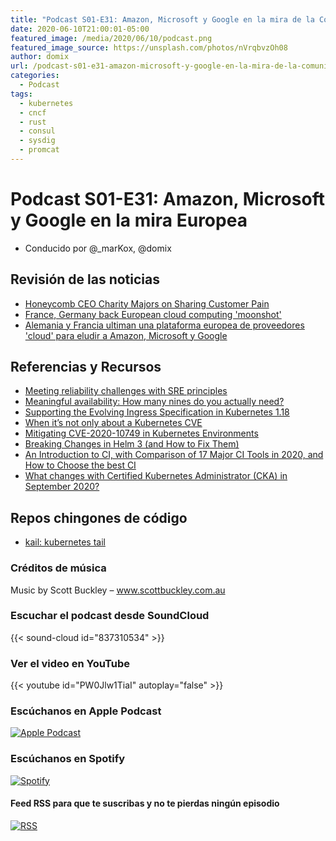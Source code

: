 ```yaml
---
title: "Podcast S01-E31: Amazon, Microsoft y Google en la mira de la Comunidad Económica Europea"
date: 2020-06-10T21:00:01-05:00
featured_image: /media/2020/06/10/podcast.png
featured_image_source: https://unsplash.com/photos/nVrqbvzOh08
author: domix
url: /podcast-s01-e31-amazon-microsoft-y-google-en-la-mira-de-la-comunidad-economica-europea/
categories:
  - Podcast
tags:
  - kubernetes
  - cncf
  - rust
  - consul
  - sysdig
  - promcat
---
```


# Podcast S01-E31: Amazon, Microsoft y Google en la mira Europea

- Conducido por @_marKox, @domix

## Revisión de las noticias

- [Honeycomb CEO Charity Majors on Sharing Customer Pain](https://thenewstack.io/honeycomb-ceo-charity-majors-on-sharing-customer-pain/)
- [France, Germany back European cloud computing 'moonshot'](https://www.reuters.com/article/us-europe-tech/france-germany-back-european-cloud-computing-moonshot-idUSKBN23B26B)
- [Alemania y Francia ultiman una plataforma europea de proveedores 'cloud' para eludir a Amazon, Microsoft y Google](https://cincodias.elpais.com/cincodias/2020/06/04/companias/1591273229_337258.html)

## Referencias y Recursos

- [Meeting reliability challenges with SRE principles](https://cloud.google.com/blog/products/management-tools/meeting-reliability-challenges-with-sre-principles)
- [Meaningful availability: How many nines do you actually need?](https://techbeacon.com/enterprise-it/meaningful-availability-how-many-nines-do-you-actually-need)
- [Supporting the Evolving Ingress Specification in Kubernetes 1.18](https://kubernetes.io/blog/2020/06/05/supporting-the-evolving-ingress-specification-in-kubernetes-1.18/)
- [When it’s not only about a Kubernetes CVE](https://medium.com/@BreizhZeroDayHunters/when-its-not-only-about-a-kubernetes-cve-8f6b448eafa8)
- [Mitigating CVE-2020-10749 in Kubernetes Environments](https://www.stackrox.com/post/2020/06/mitigating-kubernetes-cve-2020-10749/)
- [Breaking Changes in Helm 3 (and How to Fix Them)](https://itnext.io/breaking-changes-in-helm-3-and-how-to-fix-them-39fea23e06ff)
- [An Introduction to CI, with Comparison of 17 Major CI Tools in 2020, and How to Choose the best CI](https://medium.com/devops-dudes/an-introduction-to-ci-with-comparison-of-17-major-ci-tools-in-2020-and-how-to-choose-the-best-ci-b0cc4ec4f95)
- [What changes with Certified Kubernetes Administrator (CKA) in September 2020?](https://nativecloud.dev/what-changes-with-certified-kubernetes-administrator-in-september-2020/)

## Repos chingones de código

- [kail: kubernetes tail](https://github.com/boz/kail)

### Créditos de música

Music by Scott Buckley – www.scottbuckley.com.au


### Escuchar el podcast desde SoundCloud

{{< sound-cloud id="837310534" >}}


### Ver el video en YouTube

{{< youtube id="PW0Jlw1TiaI" autoplay="false" >}}

### Escúchanos en Apple Podcast

[![Apple Podcast](/US_UK_Apple_Podcasts_Listen_Badge_RGB.svg)](https://podcasts.apple.com/mx/podcast/cloud-native-mx/id1470528646)

### Escúchanos en Spotify

[![Spotify](/spotify-podcast-badge-blk-grn-330x80.png)](https://open.spotify.com/show/4PQyVjzcDQuELxi3aNO86e)


#### Feed RSS para que te suscribas y no te pierdas ningún episodio

[![RSS](/RSS_Feed_Icon.jpg)](http://feeds.soundcloud.com/users/soundcloud:users:393589416/sounds.rss)
